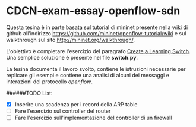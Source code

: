 # CDCN-exam-essay-openflow-sdn
Questa tesina è in parte basata sul tutorial di mininet presente nella wiki di github all'indirizzo https://github.com/mininet/openflow-tutorial/wiki e sul walkthrough sul sito http://mininet.org/walkthrough/.

L'obiettivo è completare l'esercizio del paragrafo [Create a Learning Switch](https://github.com/mininet/openflow-tutorial/wiki/Create-a-Learning-Switch). Una semplice soluzione è presente nel file **switch.py**.

La tesina documenta il lavoro svolto, contiene le istruzioni necessarie per replicare gli esempi e contiene una analisi di alcuni dei messaggi e interazioni del protocollo *openflow*.

######TODO List:
- [x] Inserire una scadenza per i record della ARP table
- [ ] Fare l'esercizio sul controller del router
- [ ] Fare l'esercizio sull'implementazione del controller di un firewall
